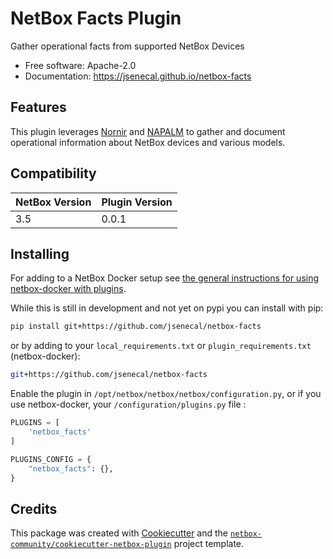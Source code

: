 # NetBox Facts Plugin

Gather operational facts from supported NetBox Devices


* Free software: Apache-2.0
* Documentation: https://jsenecal.github.io/netbox-facts


## Features

This plugin leverages [Nornir](https://nornir.readthedocs.io/en/latest/) and [NAPALM](https://napalm.readthedocs.io/en/latest/) to gather and document operational information about NetBox devices and various models.

## Compatibility

| NetBox Version | Plugin Version |
|----------------|----------------|
|     3.5        |      0.0.1     |

## Installing

For adding to a NetBox Docker setup see
[the general instructions for using netbox-docker with plugins](https://github.com/netbox-community/netbox-docker/wiki/Using-Netbox-Plugins).

While this is still in development and not yet on pypi you can install with pip:

```bash
pip install git+https://github.com/jsenecal/netbox-facts
```

or by adding to your `local_requirements.txt` or `plugin_requirements.txt` (netbox-docker):

```bash
git+https://github.com/jsenecal/netbox-facts
```

Enable the plugin in `/opt/netbox/netbox/netbox/configuration.py`,
 or if you use netbox-docker, your `/configuration/plugins.py` file :

```python
PLUGINS = [
    'netbox_facts'
]

PLUGINS_CONFIG = {
    "netbox_facts": {},
}
```

## Credits

This package was created with [Cookiecutter](https://github.com/audreyr/cookiecutter) and the [`netbox-community/cookiecutter-netbox-plugin`](https://github.com/netbox-community/cookiecutter-netbox-plugin) project template.
